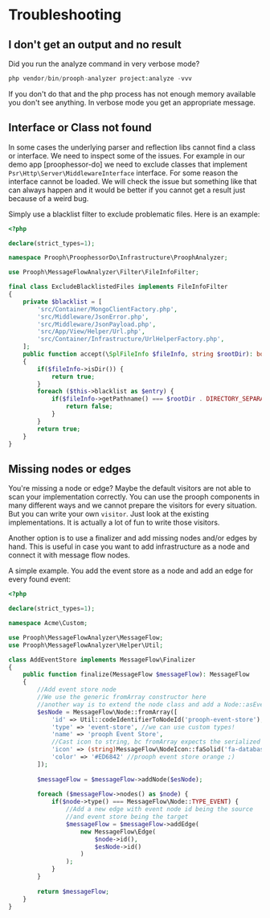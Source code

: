 # Troubleshooting

## I don't get an output and no result

Did you run the analyze command in very verbose mode?

```php
php vendor/bin/prooph-analyzer project:analyze -vvv
```

If you don't do that and the php process has not enough memory available you don't see anything. In verbose mode
you get an appropriate message.

## Interface or Class not found

In some cases the underlying parser and reflection libs cannot find a class or interface. We need to inspect some of the
issues. For example in our demo app [proophessor-do] we need to exclude classes that implement `Psr\Http\Server\MiddlewareInterface` interface.
For some reason the interface cannot be loaded. We will check the issue but something like that can always happen and
it would be better if you cannot get a result just because of a weird bug.

Simply use a blacklist filter to exclude problematic files. Here is an example:

```php
<?php

declare(strict_types=1);

namespace Prooph\ProophessorDo\Infrastructure\ProophAnalyzer;

use Prooph\MessageFlowAnalyzer\Filter\FileInfoFilter;

final class ExcludeBlacklistedFiles implements FileInfoFilter
{
    private $blacklist = [
        'src/Container/MongoClientFactory.php',
        'src/Middleware/JsonError.php',
        'src/Middleware/JsonPayload.php',
        'src/App/View/Helper/Url.php',
        'src/Container/Infrastructure/UrlHelperFactory.php',
    ];
    public function accept(\SplFileInfo $fileInfo, string $rootDir): bool
    {
        if($fileInfo->isDir()) {
            return true;
        }
        foreach ($this->blacklist as $entry) {
            if($fileInfo->getPathname() === $rootDir . DIRECTORY_SEPARATOR . $entry) {
                return false;
            }
        }
        return true;
    }
}

``` 
## Missing nodes or edges

You're missing a node or edge? Maybe the default visitors are not able to scan your implementation correctly.
You can use the prooph components in many different ways and we cannot prepare the visitors for every situation.
But you can write your own `visitor`. Just look at the existing implementations. It is actually a lot of fun to write
those visitors.

Another option is to use a finalizer and add missing nodes and/or edges by hand. This is useful in case you want to add
infrastructure as a node and connect it with message flow nodes.

A simple example. You add the event store as a node and add an edge for every found event:

```php
<?php

declare(strict_types=1);

namespace Acme\Custom;

use Prooph\MessageFlowAnalyzer\MessageFlow;
use Prooph\MessageFlowAnalyzer\Helper\Util;

class AddEventStore implements MessageFlow\Finalizer
{
    public function finalize(MessageFlow $messageFlow): MessageFlow
    {
        //Add event store node
        //We use the generic fromArray constructor here
        //another way is to extend the node class and add a Node::asEventStore named constructor
        $esNode = MessageFlow\Node::fromArray([
            'id' => Util::codeIdentifierToNodeId('prooph-event-store'),
            'type' => 'event-store', //we can use custom types!
            'name' => 'prooph Event Store',
            //Cast icon to string, bc fromArray expects the serialized version of an icon
            'icon' => (string)MessageFlow\NodeIcon::faSolid('fa-database'),
            'color' => '#ED6842' //prooph event store orange ;)
        ]);
        
        $messageFlow = $messageFlow->addNode($esNode);
        
        foreach ($messageFlow->nodes() as $node) {
            if($node->type() === MessageFlow\Node::TYPE_EVENT) {
                //Add a new edge with event node id being the source
                //and event store being the target
                $messageFlow = $messageFlow->addEdge(
                    new MessageFlow\Edge(
                        $node->id(),
                        $esNode->id()        
                    )
                );
            }
        }
        
        return $messageFlow;
    }
}
```
